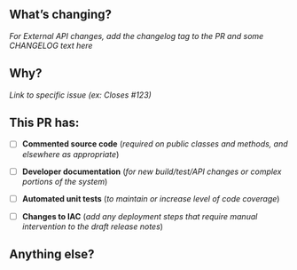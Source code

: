## What’s changing?

_For External API changes, add the changelog tag to the PR and some CHANGELOG text here_

## Why?

_Link to specific issue (ex: Closes #123)_

## This PR has:

- [ ] **Commented source code** (_required on public classes and methods, and elsewhere as appropriate_)

- [ ] **Developer documentation** (_for new build/test/API changes or complex portions of the system_)

- [ ] **Automated unit tests** (_to maintain or increase level of code coverage_)

- [ ] **Changes to IAC** (_add any deployment steps that require manual intervention to the draft release notes_)

## Anything else?

